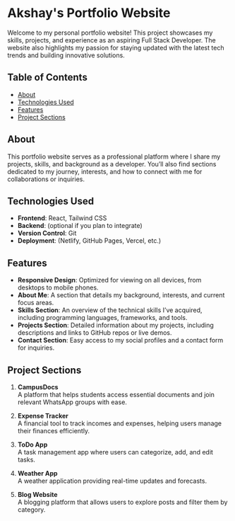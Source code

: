 # Akshay's Portfolio Website

Welcome to my personal portfolio website! This project showcases my skills, projects, and experience as an aspiring Full Stack Developer. The website also highlights my passion for staying updated with the latest tech trends and building innovative solutions.

## Table of Contents

- [About](#about)
- [Technologies Used](#technologies-used)
- [Features](#features)
- [Project Sections](#project-sections)


## About

This portfolio website serves as a professional platform where I share my projects, skills, and background as a developer. You’ll also find sections dedicated to my journey, interests, and how to connect with me for collaborations or inquiries.

## Technologies Used

- **Frontend**: React, Tailwind CSS
- **Backend**: (optional if you plan to integrate)
- **Version Control**: Git
- **Deployment**: (Netlify, GitHub Pages, Vercel, etc.)

## Features

- **Responsive Design**: Optimized for viewing on all devices, from desktops to mobile phones.
- **About Me**: A section that details my background, interests, and current focus areas.
- **Skills Section**: An overview of the technical skills I’ve acquired, including programming languages, frameworks, and tools.
- **Projects Section**: Detailed information about my projects, including descriptions and links to GitHub repos or live demos.
- **Contact Section**: Easy access to my social profiles and a contact form for inquiries.

## Project Sections

1. **CampusDocs**  
   A platform that helps students access essential documents and join relevant WhatsApp groups with ease.
   
2. **Expense Tracker**  
   A financial tool to track incomes and expenses, helping users manage their finances efficiently.

3. **ToDo App**  
   A task management app where users can categorize, add, and edit tasks.

4. **Weather App**  
   A weather application providing real-time updates and forecasts.

5. **Blog Website**  
   A blogging platform that allows users to explore posts and filter them by category.
